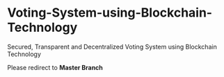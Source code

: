 # Voting-System-using-Blockchain-Technology
Secured, Transparent and Decentralized Voting System using Blockchain Technology

Please redirect to **Master Branch**
